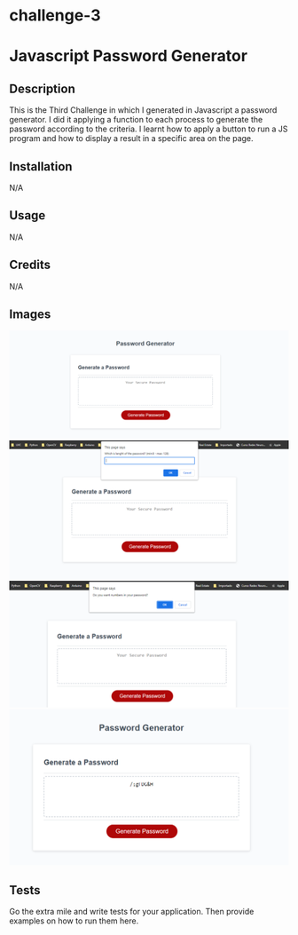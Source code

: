 # challenge-3
# Javascript Password Generator

## Description

This is the Third Challenge in which I generated in Javascript a password generator.
I did it applying a function to each process to generate the password according to the criteria.
I learnt how to apply a button to run a JS program and how to display a result in a specific area on the page.

## Installation

N/A

## Usage

N/A

## Credits

N/A

## Images

![Click Button](/assets/images/first_screen.png) 
![Character length](/assets/images/second_screen.png)
![Sample of Prompt](/assets/images/third_screen.png)
![Final Result](/assets/images/fourth_screen.png)

## Tests

Go the extra mile and write tests for your application. Then provide examples on how to run them here.